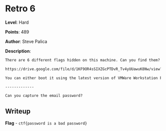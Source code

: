 # Retro 6
**Level**: Hard

**Points**: 489

**Author**: Steve Palica

**Description**:
```markdown
There are 6 different flags hidden on this machine. Can you find them? You can download the Virtual Machine here:

https://drive.google.com/file/d/1KF9OR4sSIXZGcPTDvR_Tv4yUUawuK8Nw/view?usp=sharing

You can either boot it using the latest version of VMWare Workstation Pro, or analyze it forensically.

-------------

Can you capture the email password?
```

## Writeup
**Flag** - `ctf{password is a bad password}`